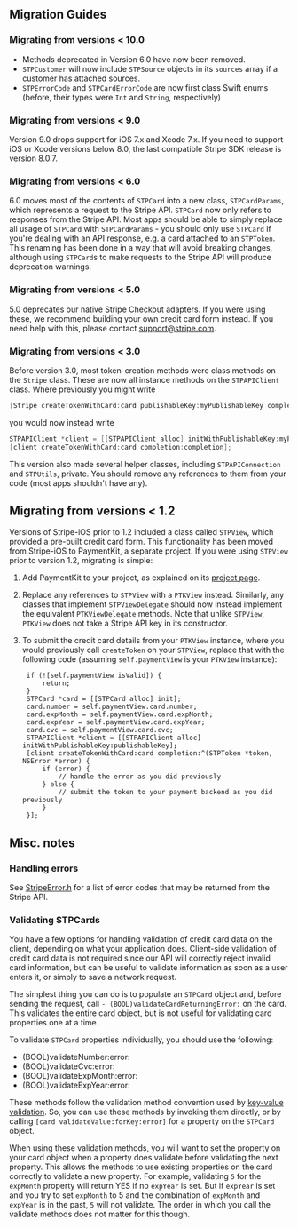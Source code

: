 ## Migration Guides

### Migrating from versions < 10.0

- Methods deprecated in Version 6.0 have now been removed.
- `STPCustomer` will now include `STPSource` objects in its `sources` array if a customer has attached sources.
- `STPErrorCode` and `STPCardErrorCode` are now first class Swift enums (before, their types were `Int` and `String`, respectively)

### Migrating from versions < 9.0

Version 9.0 drops support for iOS 7.x and Xcode 7.x. If you need to support iOS or Xcode versions below 8.0, the last compatible Stripe SDK release is version 8.0.7.

### Migrating from versions < 6.0

6.0 moves most of the contents of `STPCard` into a new class, `STPCardParams`, which represents a request to the Stripe API. `STPCard` now only refers to responses from the Stripe API. Most apps should be able to simply replace all usage of `STPCard` with `STPCardParams` - you should only use `STPCard` if you're dealing with an API response, e.g. a card attached to an `STPToken`. This renaming has been done in a way that will avoid breaking changes, although using `STPCard`s to make requests to the Stripe API will produce deprecation warnings.

### Migrating from versions < 5.0

5.0 deprecates our native Stripe Checkout adapters. If you were using these, we recommend building your own credit card form instead. If you need help with this, please contact support@stripe.com.

### Migrating from versions < 3.0

Before version 3.0, most token-creation methods were class methods on the `Stripe` class. These are now all instance methods on the `STPAPIClient` class. Where previously you might write
```objective-c
[Stripe createTokenWithCard:card publishableKey:myPublishableKey completion:completion];
```
you would now instead write
```objective-c
STPAPIClient *client = [[STPAPIClient alloc] initWithPublishableKey:myPublishableKey];
[client createTokenWithCard:card completion:completion];
```
This version also made several helper classes, including `STPAPIConnection` and `STPUtils`, private. You should remove any references to them from your code (most apps shouldn't have any).

## Migrating from versions < 1.2

Versions of Stripe-iOS prior to 1.2 included a class called `STPView`, which provided a pre-built credit card form. This functionality has been moved from Stripe-iOS to PaymentKit, a separate project. If you were using `STPView` prior to version 1.2, migrating is simple:

1. Add PaymentKit to your project, as explained on its [project page](https://github.com/stripe/PaymentKit).
2. Replace any references to `STPView` with a `PTKView` instead. Similarly, any classes that implement `STPViewDelegate` should now instead implement the equivalent `PTKViewDelegate` methods. Note that unlike `STPView`, `PTKView` does not take a Stripe API key in its constructor.
3. To submit the credit card details from your `PTKView` instance, where you would previously call `createToken` on your `STPView`, replace that with the following code (assuming `self.paymentView` is your `PTKView` instance):

        if (![self.paymentView isValid]) {
            return;
        }
        STPCard *card = [[STPCard alloc] init];
        card.number = self.paymentView.card.number;
        card.expMonth = self.paymentView.card.expMonth;
        card.expYear = self.paymentView.card.expYear;
        card.cvc = self.paymentView.card.cvc;
        STPAPIClient *client = [[STPAPIClient alloc] initWithPublishableKey:publishableKey];
        [client createTokenWithCard:card completion:^(STPToken *token, NSError *error) {
            if (error) {
                // handle the error as you did previously
            } else {
                // submit the token to your payment backend as you did previously
            }
        }];

## Misc. notes

### Handling errors

See [StripeError.h](https://github.com/stripe/stripe-ios/blob/master/Stripe/PublicHeaders/StripeError.h) for a list of error codes that may be returned from the Stripe API.

### Validating STPCards

You have a few options for handling validation of credit card data on the client, depending on what your application does.  Client-side validation of credit card data is not required since our API will correctly reject invalid card information, but can be useful to validate information as soon as a user enters it, or simply to save a network request.

The simplest thing you can do is to populate an `STPCard` object and, before sending the request, call `- (BOOL)validateCardReturningError:` on the card.  This validates the entire card object, but is not useful for validating card properties one at a time.

To validate `STPCard` properties individually, you should use the following:

 - (BOOL)validateNumber:error:
 - (BOOL)validateCvc:error:
 - (BOOL)validateExpMonth:error:
 - (BOOL)validateExpYear:error:

These methods follow the validation method convention used by [key-value validation](http://developer.apple.com/library/mac/#documentation/cocoa/conceptual/KeyValueCoding/Articles/Validation.html).  So, you can use these methods by invoking them directly, or by calling `[card validateValue:forKey:error]` for a property on the `STPCard` object.

When using these validation methods, you will want to set the property on your card object when a property does validate before validating the next property.  This allows the methods to use existing properties on the card correctly to validate a new property.  For example, validating `5` for the `expMonth` property will return YES if no `expYear` is set.  But if `expYear` is set and you try to set `expMonth` to 5 and the combination of `expMonth` and `expYear` is in the past, `5` will not validate.  The order in which you call the validate methods does not matter for this though.
